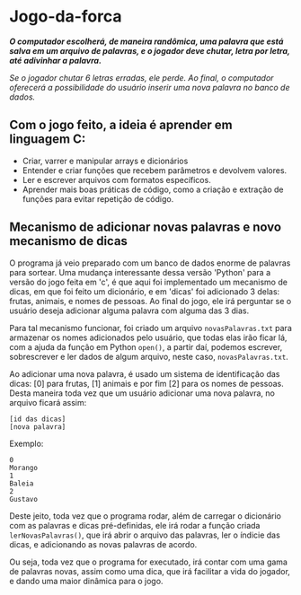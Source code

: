 # Jogo-da-forca

**_O computador escolherá, de maneira randômica, uma palavra que está salva em um arquivo de palavras, e o jogador deve chutar, letra por letra, até adivinhar a palavra._**

_Se o jogador chutar 6 letras erradas, ele perde. Ao final, o computador oferecerá a possibilidade do usuário inserir uma nova palavra no banco de dados._

## Com o jogo feito, a ideia é aprender em linguagem C:

- Criar, varrer e manipular arrays e dicionários
- Entender e criar funções que recebem parâmetros e devolvem valores.
- Ler e escrever arquivos com formatos específicos.
- Aprender mais boas práticas de código, como a criação e extração de funções para evitar repetição de código.

## Mecanismo de adicionar novas palavras e novo mecanismo de dicas

O programa já veio preparado com um banco de dados enorme de palavras para sortear. Uma mudança interessante dessa versão 'Python'
para a versão do jogo feita em 'c', é que aqui foi implementado um mecanismo de dicas, em que foi feito um dicionário, e em 'dicas'
foi adicionado 3 delas: frutas, animais, e nomes de pessoas. Ao final do jogo, ele irá perguntar se o usuário deseja adicionar
alguma palavra com alguma das 3 dias.

Para tal mecanismo funcionar, foi criado um arquivo `novasPalavras.txt` para armazenar os nomes adicionados pelo usuário, que todas
elas irão ficar lá, com a ajuda da função em Python `open()`, a partir daí, podemos escrever, sobrescrever e ler dados de algum
arquivo, neste caso, `novasPalavras.txt`.

Ao adicionar uma nova palavra, é usado um sistema de identificação das dicas: [0] para frutas, [1] animais e por fim [2] para os
nomes de pessoas. Desta maneira toda vez que um usuário adicionar uma nova palavra, no arquivo ficará assim:

```
[id das dicas]
[nova palavra]

```
Exemplo:

```
0
Morango
1
Baleia
2 
Gustavo
```

Deste jeito, toda vez que o programa rodar, além de carregar o dicionário com as palavras e dicas pré-definidas, ele irá 
rodar a função criada `lerNovasPalavras()`, que irá abrir o arquivo das palavras, ler o índicie das dicas, e adicionando as
novas palavras de acordo.

Ou seja, toda vez que o programa for executado, irá contar com uma gama de palavras novas, assim como uma dica, que irá
facilitar a vida do jogador, e dando uma maior dinâmica para o jogo.
